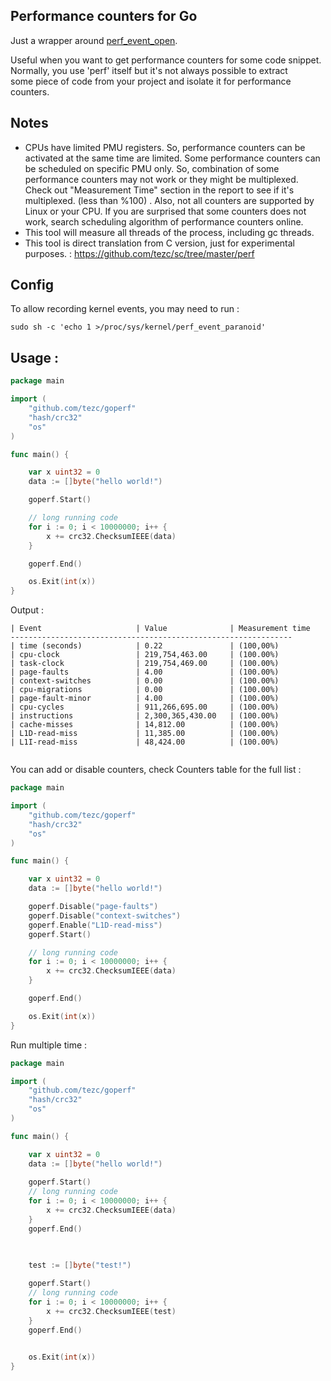 ## Performance counters for Go

Just a wrapper around [perf_event_open](https://man7.org/linux/man-pages/man2/perf_event_open.2.html).

Useful when you want to get performance counters for some code snippet.  
Normally, you use 'perf' itself but it's not always possible to extract  
some piece of code from your project and isolate it for performance counters.

## Notes
- CPUs have limited PMU registers. So, performance counters can be activated at the same time are limited. Some performance counters can be scheduled on specific PMU only. So, combination of some performance counters may not work or they might be multiplexed. Check out "Measurement Time" section in the report to see if it's multiplexed. (less than %100) . Also, not all counters are supported by Linux or your CPU. If you are surprised that some counters does not work, search scheduling algorithm of performance counters online.
- This tool will measure all threads of the process, including gc threads.
- This tool is direct translation from C version, just for experimental purposes. : https://github.com/tezc/sc/tree/master/perf


## Config
To allow recording kernel events, you may need to run :

```
sudo sh -c 'echo 1 >/proc/sys/kernel/perf_event_paranoid'
```

## Usage :


```go
package main

import (
	"github.com/tezc/goperf"
	"hash/crc32"
	"os"
)

func main() {

	var x uint32 = 0
	data := []byte("hello world!")

	goperf.Start()

	// long running code
	for i := 0; i < 10000000; i++ {
		x += crc32.ChecksumIEEE(data)
	}

	goperf.End()

	os.Exit(int(x))
}

```

Output : 

```
| Event                     | Value              | Measurement time  
---------------------------------------------------------------
| time (seconds)            | 0.22               | (100,00%)  
| cpu-clock                 | 219,754,463.00     | (100.00%)  
| task-clock                | 219,754,469.00     | (100.00%)  
| page-faults               | 4.00               | (100.00%)  
| context-switches          | 0.00               | (100.00%)  
| cpu-migrations            | 0.00               | (100.00%)  
| page-fault-minor          | 4.00               | (100.00%)  
| cpu-cycles                | 911,266,695.00     | (100.00%)  
| instructions              | 2,300,365,430.00   | (100.00%)  
| cache-misses              | 14,812.00          | (100.00%)  
| L1D-read-miss             | 11,385.00          | (100.00%)  
| L1I-read-miss             | 48,424.00          | (100.00%)  
 
```


You can add or disable counters, check Counters table for the full list :  


```go
package main

import (
	"github.com/tezc/goperf"
	"hash/crc32"
	"os"
)

func main() {

	var x uint32 = 0
	data := []byte("hello world!")

	goperf.Disable("page-faults")
	goperf.Disable("context-switches")
	goperf.Enable("L1D-read-miss")
	goperf.Start()

	// long running code
	for i := 0; i < 10000000; i++ {
		x += crc32.ChecksumIEEE(data)
	}

	goperf.End()

	os.Exit(int(x))
}
```

Run multiple time : 

```go
package main

import (
	"github.com/tezc/goperf"
	"hash/crc32"
	"os"
)

func main() {

	var x uint32 = 0
	data := []byte("hello world!")
	
	goperf.Start()
	// long running code
	for i := 0; i < 10000000; i++ {
		x += crc32.ChecksumIEEE(data)
	}
	goperf.End()

	
	
	test := []byte("test!")

	goperf.Start()
	// long running code
	for i := 0; i < 10000000; i++ {
		x += crc32.ChecksumIEEE(test)
	}
	goperf.End()
	

	os.Exit(int(x))
}
```
